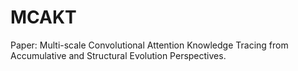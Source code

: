 # MCAKT
Paper: Multi-scale Convolutional Attention Knowledge Tracing from Accumulative and Structural Evolution Perspectives.
